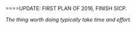 ====UPDATE: FIRST PLAN OF 2016, FINISH SICP.

*The thing worth doing typically take time and effort.*

